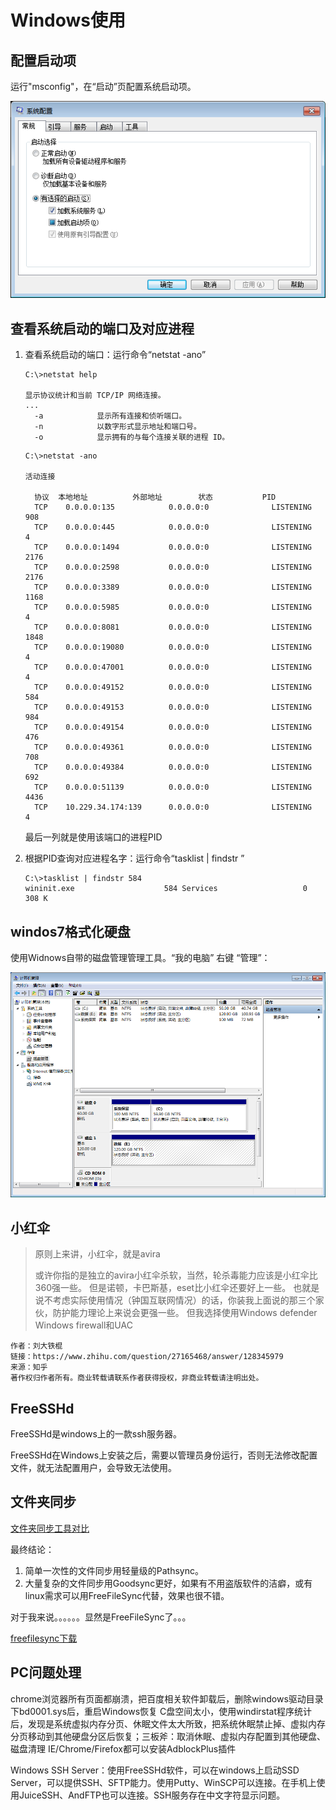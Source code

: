 # Windows使用

## 配置启动项

运行"msconfig"，在“启动”页配置系统启动项。

![配置启动项](img/msconfig.png)

## 查看系统启动的端口及对应进程

1. 查看系统启动的端口：运行命令“netstat -ano”

    ```
    C:\>netstat help
    
    显示协议统计和当前 TCP/IP 网络连接。
    ...
      -a            显示所有连接和侦听端口。
      -n            以数字形式显示地址和端口号。
      -o            显示拥有的与每个连接关联的进程 ID。
    ```
    
    ```
    C:\>netstat -ano
    
    活动连接
    
      协议  本地地址          外部地址        状态           PID
      TCP    0.0.0.0:135            0.0.0.0:0              LISTENING       908
      TCP    0.0.0.0:445            0.0.0.0:0              LISTENING       4
      TCP    0.0.0.0:1494           0.0.0.0:0              LISTENING       2176
      TCP    0.0.0.0:2598           0.0.0.0:0              LISTENING       2176
      TCP    0.0.0.0:3389           0.0.0.0:0              LISTENING       1168
      TCP    0.0.0.0:5985           0.0.0.0:0              LISTENING       4
      TCP    0.0.0.0:8081           0.0.0.0:0              LISTENING       1848
      TCP    0.0.0.0:19080          0.0.0.0:0              LISTENING       4
      TCP    0.0.0.0:47001          0.0.0.0:0              LISTENING       4
      TCP    0.0.0.0:49152          0.0.0.0:0              LISTENING       584
      TCP    0.0.0.0:49153          0.0.0.0:0              LISTENING       984
      TCP    0.0.0.0:49154          0.0.0.0:0              LISTENING       476
      TCP    0.0.0.0:49361          0.0.0.0:0              LISTENING       708
      TCP    0.0.0.0:49384          0.0.0.0:0              LISTENING       692
      TCP    0.0.0.0:51139          0.0.0.0:0              LISTENING       4436
      TCP    10.229.34.174:139      0.0.0.0:0              LISTENING       4
    ```

    最后一列就是使用该端口的进程PID

2. 根据PID查询对应进程名字：运行命令“tasklist | findstr <PID>”

    ```
    C:\>tasklist | findstr 584
    wininit.exe                    584 Services                   0        308 K
    ```

## windos7格式化硬盘

使用Widnows自带的磁盘管理管理工具。“我的电脑” 右键 “管理”：

![磁盘格式化](img/Windows磁盘管理.png)

## 小红伞

> 原则上来讲，小红伞，就是avira
>
> 或许你指的是独立的avira小红伞杀软，当然，轮杀毒能力应该是小红伞比360强一些。
> 但是诺顿，卡巴斯基，eset比小红伞还要好上一些。
> 也就是说不考虑实际使用情况（钟国互联网情况）的话，你装我上面说的那三个家伙，防护能力理论上来说会更强一些。
> 但我选择使用Windows defender     Windows firewall和UAC

    作者：刘大铁棍
    链接：https://www.zhihu.com/question/27165468/answer/128345979
    来源：知乎
    著作权归作者所有。商业转载请联系作者获得授权，非商业转载请注明出处。

## FreeSSHd 

FreeSSHd是windows上的一款ssh服务器。

FreeSSHd在Windows上安装之后，需要以管理员身份运行，否则无法修改配置文件，就无法配置用户，会导致无法使用。

## 文件夹同步

[文件夹同步工具对比](https://tonysh-thu.blogspot.com/2012/02/blog-post_18.html)

最终结论：
1. 简单一次性的文件同步用轻量级的Pathsync。
2. 大量复杂的文件同步用Goodsync更好，如果有不用盗版软件的洁癖，或有linux需求可以用FreeFileSync代替，效果也很不错。

对于我来说。。。。。。显然是FreeFileSync了。。。

[freefilesync下载](https://www.freefilesync.org/download.php)

## PC问题处理

chrome浏览器所有页面都崩溃，把百度相关软件卸载后，删除windows驱动目录下bd0001.sys后，重启Windows恢复
C盘空间太小，使用windirstat程序统计后，发现是系统虚拟内存分页、休眠文件太大所致，把系统休眠禁止掉、虚拟内存分页移动到其他硬盘分区后恢复；三板斧：取消休眠、虚拟内存配置到其他硬盘、磁盘清理
IE/Chrome/Firefox都可以安装AdblockPlus插件

Windows SSH Server：使用FreeSSHd软件，可以在windows上启动SSD Server，可以提供SSH、SFTP能力。使用Putty、WinSCP可以连接。在手机上使用JuiceSSH、AndFTP也可以连接。SSH服务存在中文字符显示问题。
